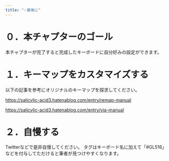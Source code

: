 ```yaml
---
title: "✨最後に"
---
```


# ０．本チャプターのゴール

本チャプターが完了すると完成したキーボードに自分好みの設定ができます。

# １．キーマップをカスタマイズする

以下の記事を参考にオリジナルのキーマップを探求してください。

https://salicylic-acid3.hatenablog.com/entry/remap-manual

https://salicylic-acid3.hatenablog.com/entry/via-manual

# ２．自慢する

Twitterなどで是非自慢してください。
タグはキーボード名に加えて「#GL516」などを付与してただけると筆者が見つけやすくなります。
